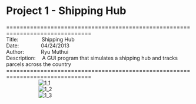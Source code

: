 # Project 1 - Shipping Hub
===============================================================================<br>
Title:&emsp;&emsp;&emsp;&emsp;&nbsp;
Shipping Hub<br>
Date:&emsp;&emsp;&emsp;&emsp;&nbsp;04/24/2013<br>
Author:&emsp;&emsp;&emsp;
Ryu Muthui<br>
Description:&emsp;
A GUI program that simulates a shipping hub and tracks parcels across the country<br>
===============================================================================<br>
&emsp;&emsp;&emsp;&emsp;&emsp;&emsp;
![1_1](https://cloud.githubusercontent.com/assets/10789046/24318531/0e2f84f8-10c4-11e7-9f1b-d404f4f3742e.jpg)<br>
&emsp;&emsp;&emsp;&emsp;&emsp;&emsp;
![1_2](https://cloud.githubusercontent.com/assets/10789046/24318530/0e2ba4dc-10c4-11e7-9276-1572ccc3e1ca.jpg)<br>
&emsp;&emsp;&emsp;&emsp;&emsp;&emsp;
![1_3](https://cloud.githubusercontent.com/assets/10789046/24318532/0e322604-10c4-11e7-8824-4f147c2eb1f9.jpg)<br>
